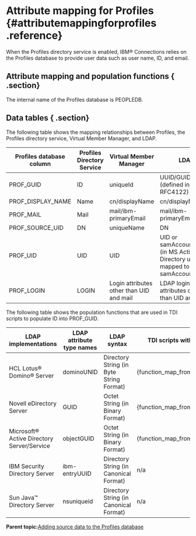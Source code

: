 # Attribute mapping for Profiles {#attributemappingforprofiles .reference}

When the Profiles directory service is enabled, IBM® Connections relies on the Profiles database to provide user data such as user name, ID, and email.

## Attribute mapping and population functions { .section}

The internal name of the Profiles database is PEOPLEDB.

## Data tables { .section}

The following table shows the mapping relationships between Profiles, the Profiles directory service, Virtual Member Manager, and LDAP.

|Profiles database column|Profiles Directory Service|Virtual Member Manager|LDAP|
|------------------------|--------------------------|----------------------|----|
|PROF\_GUID|ID|uniqueId|UUID/GUID/UNID \(defined in RFC4122\)|
|PROF\_DISPLAY\_NAME|Name|cn/displayName|cn/displayName|
|PROF\_MAIL|Mail|mail/ibm-primaryEmail|mail/ibm-primaryEmail|
|PROF\_SOURCE\_UID|DN|uniqueName|DN|
|PROF\_UID|UID|UID|UID or samAccountName \(in MS Active Directory uid is mapped to samAccountName\)|
|PROF\_LOGIN|LOGIN|Login attributes other than UID and mail|LDAP login attributes other than UID and mail|

The following table shows the population functions that are used in TDI scripts to populate ID into PROF\_GUID.

|LDAP implementations|LDAP attribute type names|LDAP syntax|TDI scripts with functions|
|--------------------|-------------------------|-----------|--------------------------|
|HCL Lotus® Domino® Server|dominoUNID|Directory String \(in Byte String Format\)|\{function\_map\_from\_dominoUNID\}|
|Novell eDirectory Server|GUID|Octet String \(in Binary Format\)|\{function\_map\_from\_GUID\}|
|Microsoft® Active Directory Server/Service|objectGUID|Octet String \(in Binary Format\)|\{function\_map\_from\_objectGUID\}|
|IBM Security Directory Server|ibm-entryUUID|Directory String \(in Canonical Format\)|n/a|
|Sun Java™ Directory Server|nsuniqueid|Directory String \(in Canonical Format\)|n/a|

**Parent topic:**[Adding source data to the Profiles database](../install/t_populate_profiles_db.md)

